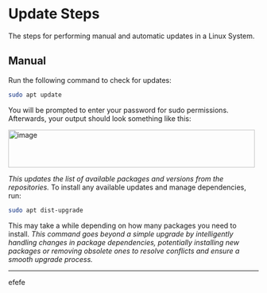 # Update Steps
The steps for performing manual and automatic updates in a Linux System.
## Manual
Run the following command to check for updates:
```bash
sudo apt update
```
You will be prompted to enter your password for sudo permissions. Afterwards, your output should look something like this:

<img width="496" height="76" alt="image" src="https://github.com/user-attachments/assets/7fb91d50-ae0b-4a81-a83e-88d96dacd915" />

*This updates the list of available packages and versions from the repositories.* To install any available updates and manage dependencies, run:
```bash
sudo apt dist-upgrade
```
This may take a while depending on how many packages you need to install. *This command goes beyond a simple upgrade by intelligently handling changes in package dependencies, potentially installing new packages or removing obsolete ones to resolve conflicts and ensure a smooth upgrade process.*

---
efefe
